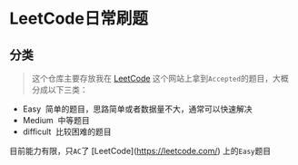 # LeetCode日常刷题

## 分类
> 这个仓库主要存放我在 [LeetCode](https://leetcode.com/) 这个网站上拿到``Accepted``的题目，大概分成以下三类：

- Easy
  简单的题目，思路简单或者数据量不大，通常可以快速解决
- Medium
  中等题目
- difficult
  比较困难的题目

目前能力有限，只``AC``了 \[LeetCode](https://leetcode.com/) 上的``Easy``题目
